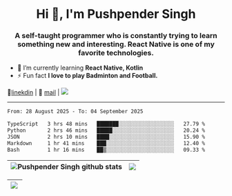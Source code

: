 <h1 align="center">Hi 👋, I'm Pushpender Singh</h1>
<h3 align="center">A self-taught programmer who is constantly trying to learn something new and interesting. React Native is one of my favorite technologies.</h3>

- 🌱 I’m currently learning **React Native, Kotlin**
- ⚡ Fun fact **I love to play Badminton and Football.**

👔[linekdin](https://www.linkedin.com/in/pushpender-singh-240061202/) | 📧 [mail](mailto:pushpendersingh694@gmail.com) | 
<a href="https://github.com/pushpender-singh-ap/pushpender-singh-ap">
    <img src="https://komarev.com/ghpvc/?username=pushpender-singh-ap&style=for-the-badge">
</a>


---

<!--START_SECTION:waka-->

```txt
From: 28 August 2025 - To: 04 September 2025

TypeScript   3 hrs 48 mins   ███████░░░░░░░░░░░░░░░░░░   27.79 %
Python       2 hrs 46 mins   █████░░░░░░░░░░░░░░░░░░░░   20.24 %
JSON         2 hrs 10 mins   ████░░░░░░░░░░░░░░░░░░░░░   15.90 %
Markdown     1 hr 41 mins    ███░░░░░░░░░░░░░░░░░░░░░░   12.40 %
Bash         1 hr 16 mins    ██▒░░░░░░░░░░░░░░░░░░░░░░   09.33 %
```

<!--END_SECTION:waka-->


| <a><img align="center" src="https://github-readme-stats-iota-ecru-15.vercel.app/api?username=pushpender-singh-ap&show_icons=true&include_all_commits=true&theme=buefy&hide_border=true" alt="Pushpender Singh github stats" /></a> | <a><img align="center" src="https://github-readme-stats-iota-ecru-15.vercel.app/api/top-langs/?username=pushpender-singh-ap&layout=compact&theme=buefy&hide_border=true" /></a> |
| ------------- | ------------- |

| <a> <img align="left" src="https://github-readme-streak-stats.herokuapp.com/?user=pushpender-singh-ap" /></br> </a> |
| ------------- |
